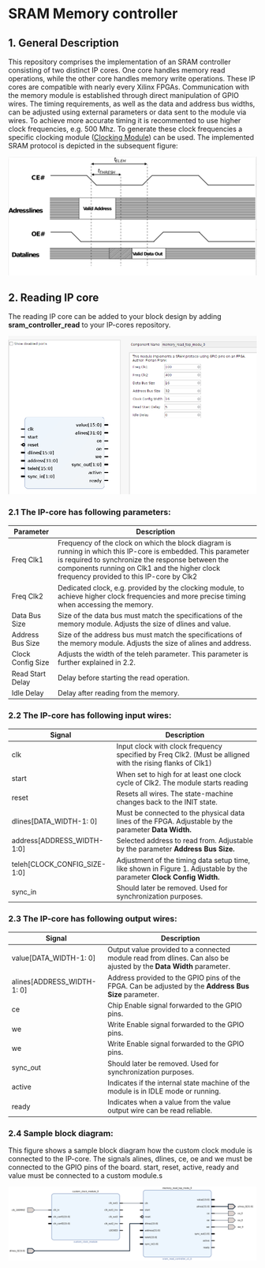 # SRAM Memory controller

## 1. General Description

This repository comprises the implementation of an SRAM controller consisting of two distinct IP cores. One core handles memory read operations, while the other core handles memory write operations. These IP cores are compatible with nearly every Xilinx FPGAs. Communication with the memory module is established through direct manipulation of GPIO wires. The timing requirements, as well as the data and address bus widths, can be adjusted using external parameters or data sent to the module via wires. To achieve more accurate timing it is recommented to use higher clock frequencies, e.g. 500 Mhz. To generate these clock frequencies a specific clocking module ([Clocking Module](https://github.com/FlorianFrank/Verilog_Snippets/tree/main/Custom_Clock)) can be used.
The implemented SRAM protocol is depicted in the subsequent figure:

![reading ip core](documentation/figures/sram_timing.png)


## 2. Reading IP core

The reading IP core can be added to your block design by adding **sram_controller_read** to your IP-cores repository. 

![reading ip core](documentation/figures/sram_read_controller_ip_core.png)

### 2.1 The IP-core has following parameters:

|Parameter|Description|
|----|-----|
|Freq Clk1|Frequency of the clock on which the block diagram is running in which this IP-core is embedded. This parameter is required to synchronize the response between the components running on Clk1 and the higher clock frequency provided to this IP-core by Clk2|
|Freq Clk2|Dedicated clock, e.g. provided by the clocking module, to achieve higher clock frequencies and more precise timing when accessing the memory.|
|Data Bus Size | Size of the data bus must match the specifications of the memory module. Adjusts the size of dlines and value.|
|Address Bus Size | Size of the address bus must match the specifications of the memory module. Adjusts the size of alines and address.|
|Clock Config Size | Adjusts the width of the teleh parameter. This parameter is further explained in 2.2.|
|Read Start Delay| Delay before starting the read operation. |
|Idle Delay| Delay after reading from the memory. |



### 2.2 The IP-core has following input wires:

|Signal|Description|
|----|-----|
|clk| Input clock with clock frequency specified by Freq Clk2. (Must be alligned with the rising flanks of Clk1)|
|start| When set to high for at least one clock cycle of Clk2. The module starts reading |
|reset| Resets all wires. The state-machine changes back to the INIT state.|
|dlines[DATA_WIDTH-1: 0]| Must be connected to the physical data lines of the FPGA. Adjustable by the parameter **Data Width.** |
|address[ADDRESS_WIDTH-1:0]| Selected address to read from. Adjustable by the parameter **Address Bus Size.** |
|teleh[CLOCK_CONFIG_SIZE-1:0]| Adjustment of the timing data setup time, like shown in Figure 1. Adjustable by the parameter **Clock Config Width.** |
|sync_in| Should later be removed. Used for synchronization purposes. |

### 2.3 The IP-core has following output wires:

|Signal|Description|
|----|-----|
|value[DATA_WIDTH-1: 0]| Output value provided to a connected module read from dlines. Can also be ajusted by the **Data Width** parameter. |
|alines[ADDRESS_WIDTH-1: 0]| Address provided to the GPIO pins of the FPGA. Can be adjusted by the **Address Bus Size** parameter.  |
|ce| Chip Enable signal forwarded to the GPIO pins.|
|we| Write Enable signal forwarded to the GPIO pins.|
|we| Write Enable signal forwarded to the GPIO pins.|
|sync_out| Should later be removed. Used for synchronization purposes.|
|active| Indicates if the internal state machine of the module is in IDLE mode or running. |
|ready| Indicates when a value from the value output wire can be read reliable.|


### 2.4 Sample block diagram:

This figure shows a sample block diagram how the custom clock module is connected to the IP-core. The signals alines, dlines, ce, oe and we must be connected to the GPIO pins of the board. 
start, reset, active, ready and value must be connected to a custom module.s

![reading ip core](documentation/figures/sample_read.png)

